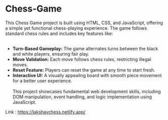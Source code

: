 # Chess-Game
This Chess Game project is built using HTML, CSS, and JavaScript, offering a simple yet functional chess-playing experience. The game follows standard chess rules and includes key features like:<br/><br/>

- <b>Turn-Based Gameplay:</b> The game alternates turns between the black and white players, ensuring fair play.<br/>
- <b>Move Validation:</b> Each move follows chess rules, restricting illegal moves.<br/>
- <b>Reset Feature:</b> Players can reset the game at any time to start fresh.<br/>
- <b>Interactive UI:</b> A visually appealing board with smooth piece movement for a better user experience.<br/><br/>
This project showcases fundamental web development skills, including DOM manipulation, event handling, and logic implementation using JavaScript.<br/>

Link : https://lakshaychess.netlify.app/
